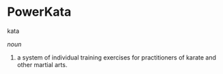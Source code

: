 # PowerKata

kata 

_noun_

1. a system of individual training exercises for practitioners of karate and other martial arts.

